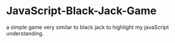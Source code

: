 # JavaScript-Black-Jack-Game 

a simple game very similar to black jack to highlight my javaScript understanding. 
